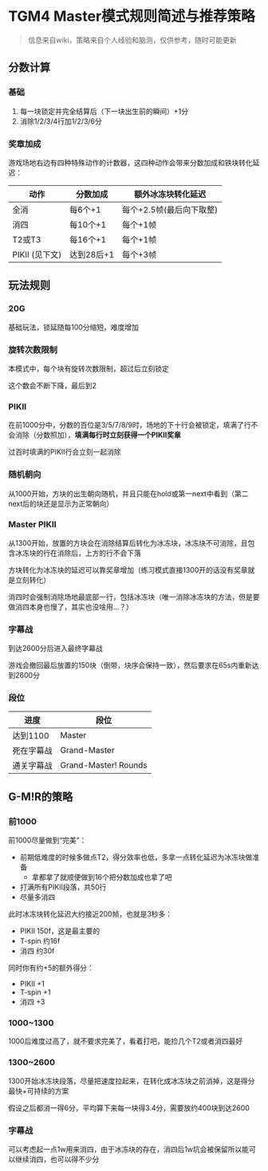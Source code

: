 # TGM4 Master模式规则简述与推荐策略

> 信息来自wiki，策略来自个人经验和脑测，仅供参考，随时可能更新

## 分数计算

### 基础

1. 每一块锁定并完全结算后（下一块出生前的瞬间）+1分
2. 消除1/2/3/4行加1/2/3/6分

### 奖章加成

游戏场地右边有四种特殊动作的计数器，这四种动作会带来分数加成和铁块转化延迟：

| 动作           | 分数加成   | 额外冰冻块转化延迟       |
| -------------- | ---------- | ------------------------ |
| 全消           | 每6个+1    | 每个+2.5帧(最后向下取整) |
| 消四           | 每10个+1   | 每个+1帧                 |
| T2或T3         | 每16个+1   | 每个+1帧                 |
| PIKII (见下文) | 达到28后+1 | 每个+3帧                 |

## 玩法规则

### 20G

基础玩法，锁延随每100分缩短，难度增加

### 旋转次数限制

本模式中，每个块有旋转次数限制，超过后立刻锁定

这个数会不断下降，最后到2

### PIKII

在前1000分中，分数的百位是3/5/7/8/9时，场地的下十行会被锁定，填满了行不会消除（分数照加），**填满每行时立刻获得一个PIKII奖章**

过百时填满的PIKII行会立刻一起消除

### 随机朝向

从1000开始，方块的出生朝向随机，并且只能在hold或第一next中看到（第二next后的块还是显示为正常朝向）

### Master PIKII

从1300开始，放置的方块会在消除结算后转化为冰冻块，冰冻块不可消除，且包含冰冻块的行在消除后，上方的行不会下落

方块转化为冰冻块的延迟可以靠奖章增加（练习模式直接1300开的话没有奖章就是立刻转化）

消四时会强制消除场地最底部一行，包括冰冻块（唯一消除冰冻块的方法，但是要做消四本身也慢了，其实也没啥用…？）

### 字幕战

到达2600分后进入最终字幕战

游戏会撤回最后放置的150块（倒带，块序会保持一致），然后要求在65s内重新达到2600分

### 段位

| 进度       | 段位                 |
| ---------- | -------------------- |
| 达到1100   | Master               |
| 死在字幕战 | Grand-Master         |
| 通关字幕战 | Grand-Master! Rounds |

## G-M!R的策略

### 前1000

前1000尽量做到“完美”：
- 前期低难度的时候多做点T2，得分效率也低，多拿一点转化延迟为冰冻块做准备
  - 拿都拿了就顺便做到16个把分数加成也拿了吧
- 打满所有PIKII段落，共50行
- 尽量多消四

此时冰冻块转化延迟大约接近200帧，也就是3秒多：
- PIKII 150f，这是最主要的
- T-spin 约16f
- 消四 约30f

同时你有约+5的额外得分：
- PIKII +1
- T-spin +1
- 消四 +3

### 1000~1300

1000后难度过高了，就不要求完美了，看着打吧，能捡几个T2或者消四最好

### 1300~2600

1300开始冰冻块段落，尽量把速度拉起来，在转化成冰冻块之前消掉，这是得分最快+可持续的方案

假设之后都消一得6分，平均算下来每一块得3.4分，需要放约400块到达2600

### 字幕战

可以考虑起一点1w用来消四，由于冰冻块的存在，消四后1w坑会被保留所以能可以继续消四，也可以得不少分

